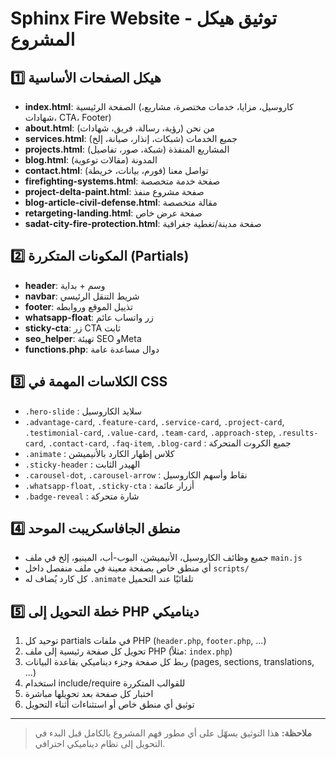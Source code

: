 # Sphinx Fire Website - توثيق هيكل المشروع

## 1️⃣ هيكل الصفحات الأساسية
- **index.html**: الصفحة الرئيسية (كاروسيل، مزايا، خدمات مختصرة، مشاريع، شهادات، CTA، Footer)
- **about.html**: من نحن (رؤية، رسالة، فريق، شهادات)
- **services.html**: جميع الخدمات (شبكات، إنذار، صيانة، إلخ)
- **projects.html**: المشاريع المنفذة (شبكة، صور، تفاصيل)
- **blog.html**: المدونة (مقالات توعوية)
- **contact.html**: تواصل معنا (فورم، بيانات، خريطة)
- **firefighting-systems.html**: صفحة خدمة متخصصة
- **project-delta-paint.html**: صفحة مشروع منفذ
- **blog-article-civil-defense.html**: مقالة متخصصة
- **retargeting-landing.html**: صفحة عرض خاص
- **sadat-city-fire-protection.html**: صفحة مدينة/تغطية جغرافية

## 2️⃣ المكونات المتكررة (Partials)
- **header**: وسم <head> + بداية <body>
- **navbar**: شريط التنقل الرئيسي
- **footer**: تذييل الموقع وروابطه
- **whatsapp-float**: زر واتساب عائم
- **sticky-cta**: زر CTA ثابت
- **seo_helper**: تهيئة SEO وMeta
- **functions.php**: دوال مساعدة عامة

## 3️⃣ الكلاسات المهمة في CSS
- `.hero-slide` : سلايد الكاروسيل
- `.advantage-card`, `.feature-card`, `.service-card`, `.project-card`, `.testimonial-card`, `.value-card`, `.team-card`, `.approach-step`, `.results-card`, `.contact-card`, `.faq-item`, `.blog-card` : جميع الكروت المتحركة
- `.animate` : كلاس إظهار الكارد بالأنيميشن
- `.sticky-header` : الهيدر الثابت
- `.carousel-dot`, `.carousel-arrow` : نقاط وأسهم الكاروسيل
- `.whatsapp-float`, `.sticky-cta` : أزرار عائمة
- `.badge-reveal` : شارة متحركة

## 4️⃣ منطق الجافاسكريبت الموحد
- جميع وظائف الكاروسيل، الأنيميشن، البوب-أب، المينيو، إلخ في ملف `main.js`
- أي منطق خاص بصفحة معينة في ملف منفصل داخل `scripts/`
- كل كارد يُضاف له `.animate` تلقائيًا عند التحميل

## 5️⃣ خطة التحويل إلى PHP ديناميكي
1. توحيد كل partials في ملفات PHP (`header.php`, `footer.php`, ...)
2. تحويل كل صفحة رئيسية إلى ملف PHP (مثلاً: `index.php`)
3. ربط كل صفحة وجزء ديناميكي بقاعدة البيانات (pages, sections, translations, ...)
4. استخدام include/require للقوالب المتكررة
5. اختبار كل صفحة بعد تحويلها مباشرة
6. توثيق أي منطق خاص أو استثناءات أثناء التحويل

---

> **ملاحظة:**
> هذا التوثيق يسهّل على أي مطور فهم المشروع بالكامل قبل البدء في التحويل إلى نظام ديناميكي احترافي. 